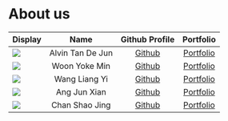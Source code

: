 # About us

Display | Name | Github Profile | Portfolio 
--------|:----:|:--------------:|:---------:
![](https://via.placeholder.com/100.png?text=Photo) | Alvin Tan De Jun | [Github](https://github.com/trolommonm) | [Portfolio](team/alvin.md)
![](https://via.placeholder.com/100.png?text=Photo) | Woon Yoke Min | [Github](https://github.com/yokemin) | [Portfolio](team/yokemin.md)
![](https://via.placeholder.com/100.png?text=Photo) | Wang Liang Yi | [Github](https://github.com/wly99) | [Portfolio](team/wly99.md)
![](https://via.placeholder.com/100.png?text=Photo) | Ang Jun Xian | [Github](https://github.com/JunxianAng) | [Portfolio](team/junxian.md)
![](https://via.placeholder.com/100.png?text=Photo) | Chan Shao Jing | [Github](https://github.com/shaojingle) | [Portfolio](team/shaojing.md)

